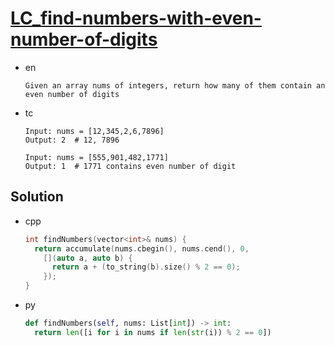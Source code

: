 # [LC_find-numbers-with-even-number-of-digits](https://leetcode.com/problems/find-numbers-with-even-number-of-digits)

* en

  ```en
  Given an array nums of integers, return how many of them contain an even number of digits

  ```

* tc

  ```tc
  Input: nums = [12,345,2,6,7896]
  Output: 2  # 12, 7896

  Input: nums = [555,901,482,1771]
  Output: 1  # 1771 contains even number of digit

  ```

## Solution

* cpp

  ```cpp
  int findNumbers(vector<int>& nums) {
    return accumulate(nums.cbegin(), nums.cend(), 0,
      [](auto a, auto b) {
        return a + (to_string(b).size() % 2 == 0);
      });
  }
  ```

* py

  ```py
  def findNumbers(self, nums: List[int]) -> int:
    return len([i for i in nums if len(str(i)) % 2 == 0])
  ```

